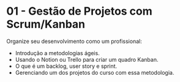 # 01 - Gestão de Projetos com Scrum/Kanban

Organize seu desenvolvimento como um profissional:
- Introdução a metodologias ágeis.
- Usando o Notion ou Trello para criar um quadro Kanban.
- O que é um backlog, user story e sprint.
- Gerenciando um dos projetos do curso com essa metodologia.
